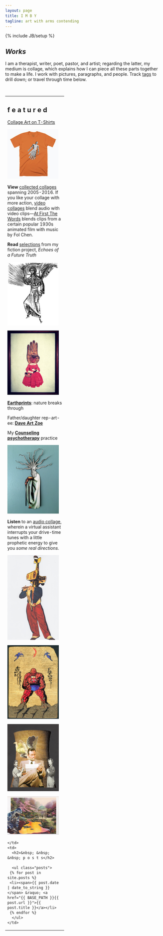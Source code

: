```yaml
---
layout: page
title: I M B Y
tagline: art with arms contending
---
```

{% include JB/setup %}

## *Works*

I am a therapist, writer, poet, pastor, and artist; regarding the latter, my medium is collage, which explains how I can
piece all these parts together to make a life. I work with pictures, paragraphs, and people. Track [tags](http://www.imby.net/tags.html) to drill down; or travel through time below.

&nbsp;

<table cellpadding='5'>
  <tr>
    <td width='175' valign='top'>
      <h2>f e a t u r e d</h2>
      <p><a href='https://cottonbureau.com/people/maddalena-collage'>Collage Art on T-Shirts</a></p>
      <p><a href='https://cottonbureau.com/people/maddalena-collage'><img src='assets/cuttle-shirt.jpg'></a></p>
     <p><strong>View</strong> <a href='https://www.dpmaddalena.com/20140223/collected-collages'>collected collages</a> spanning 2005-2016. If you like your collage with more action, <a href='https://www.dpmaddalena.com/categories.html#video-ref'>video collages</a> blend audio with video clips&mdash;<a href='20150801/first-the-words'>At First The Words</a> blends clips from a certain popular 1930s animated film with music by Fol Chen.</p>
            <p><strong>Read</strong> <a href='20220116/Echoes-of-a-Future-Truth'>selections</a> from my fiction project, <em>Echoes of a Future Truth</em></p>
      <p><a href='20220116/Echoes-of-a-Future-Truth'><img src='assets/eft.jpg'></a></p>
      <p><a href='https://www.imby.net/images/galleries/collage-2016/'><img src='assets/15.jpg'></a></p>
      <p><strong><a href="https://vsco.co/maddalena/gallery">Earthprints</a></strong>: nature breaks through</p>
      <p>Father/daughter rep-art-ee: <strong><a href="http://daveartzoe.wordpress.com/">Dave Art Zoe</a></strong></p>
      <p>My <strong><a href="http://maddalenamft.com">Counseling psychotherapy</a></strong> practice</p>
      <p><a href='https://www.dpmaddalena.com/categories.html#audio-ref'><img src='assets/15-x.jpg'></a></p>
      <p><strong>Listen</strong> to an <a href='20140520/Starting-Directions-To'>audio collage</a>, wherein a virtual assistant interrupts your drive-time tunes with a little prophetic energy to give you <em>some real directions.</em></p>
       <p><a href='20140222/Collages-2013'><img src='assets/13.jpg'></a></p>
      <p><a href='20131212/heroes'><img src='assets/heroes.jpg'></a></p>
      <p><a href='20120606/collages-2012'><img src='assets/10-12.jpg'></a></p>
      <p><a href='20140221/collager-of-light'><img src='assets/14.jpg'></a></p>
     
    
    </td>
    <td>
      <h2>&nbsp; &nbsp; &nbsp; p o s t s</h2> 

      <ul class="posts">
     {% for post in site.posts %}
     <li><span>{{ post.date | date_to_string }}</span> &raquo; <a href="{{ BASE_PATH }}{{ post.url }}">{{ post.title }}</a></li>
     {% endfor %}
      </ul>
    </td>
  </tr>
 </table>

